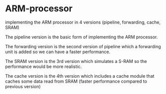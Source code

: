 # ARM-processor
implementing the ARM processor in 4 versions (pipeline, forwarding, cache, SRAM)

The pipeline version is the basic form of implementing the ARM processor.

The forwarding version is the second version of pipeline which a forwarding unit is added so we can have a faster performance.

The SRAM version is the 3rd version which simulates a S-RAM so the performance would be more realistic.

The cache version is the 4th version which includes a cache module that caches some data read from SRAM (faster performance compared to previous version)
